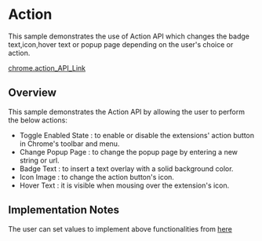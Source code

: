 # Action

This sample demonstrates the use of Action API which changes the badge text,icon,hover text or popup page depending on the user's choice or action.

[chrome.action_API_Link](https://developer.chrome.com/docs/extensions/reference/action/)

## Overview

This sample demonstrates the Action API by allowing the user to perform the below actions:

- Toggle Enabled State : to enable or disable the extensions' action button in Chrome's toolbar and menu.
- Change Popup Page : to change the popup page by entering a new string or url.
- Badge Text : to insert a text overlay with a solid background color.
- Icon Image : to change the action button's icon.
- Hover Text : it is visible when mousing over the extension's icon.

## Implementation Notes

The user can set values to implement above functionalities from [here](demo/index.html)
